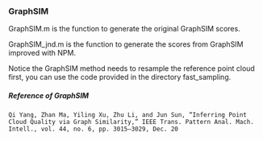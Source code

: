 ### GraphSIM

GraphSIM.m is the function to generate the original GraphSIM scores.

GraphSIM_jnd.m is the function to generate the scores from GraphSIM improved with NPM.

Notice the GraphSIM method needs to resample the reference point cloud first, you can use the code provided in the directory fast_sampling.

##### Reference of GraphSIM

```
Qi Yang, Zhan Ma, Yiling Xu, Zhu Li, and Jun Sun, “Inferring Point
Cloud Quality via Graph Similarity,” IEEE Trans. Pattern Anal. Mach.
Intell., vol. 44, no. 6, pp. 3015–3029, Dec. 20
```


